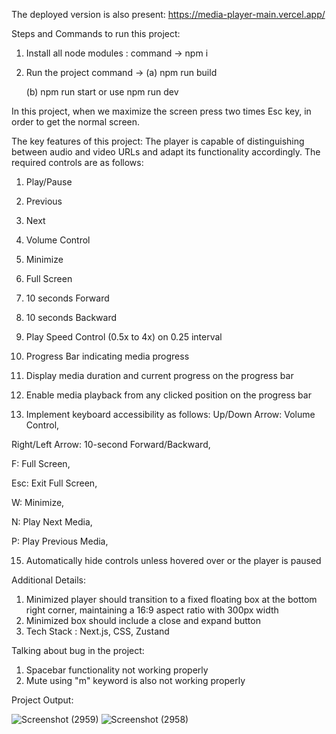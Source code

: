 The deployed version is also present: https://media-player-main.vercel.app/

Steps and Commands to run this project:
1) Install all node modules :
   command -> npm i
2) Run the project
   command -> (a) npm run build

   (b) npm run start or use npm run dev

In this project, when we maximize the screen press two times Esc key, in order to get the normal screen.

The key features of this project: 
 The player is capable of distinguishing between audio and video URLs and adapt its functionality accordingly. The required controls are as follows:
1) Play/Pause

2) Previous

3) Next

4) Volume Control

5) Minimize

6) Full Screen

7) 10 seconds Forward

8) 10 seconds Backward

9) Play Speed Control (0.5x to 4x) on 0.25 interval

10) Progress Bar indicating media progress

11) Display media duration and current progress on the progress bar
   
12) Enable media playback from any clicked position on the progress bar 

13) Implement keyboard accessibility as follows:
Up/Down Arrow: Volume Control,

Right/Left Arrow: 10-second Forward/Backward, 

F: Full Screen, 

Esc: Exit Full Screen, 

W: Minimize, 

N: Play Next Media, 

P: Play Previous Media, 

15) Automatically hide controls unless hovered over or the player is paused
    
Additional Details:
1) Minimized player should transition to a fixed floating box at the bottom right corner, maintaining a 16:9 aspect ratio with 300px width
2) Minimized box should include a close and expand button
3) Tech Stack : Next.js, CSS, Zustand

Talking about bug in the project:
1) Spacebar functionality not working properly
2) Mute using "m" keyword is also not working properly

Project Output: 

![Screenshot (2959)](https://github.com/nancyy24/media_player/assets/93393288/a906d5e7-89fb-41e5-89be-2153dd29ade3)
![Screenshot (2958)](https://github.com/nancyy24/media_player/assets/93393288/7d60a5c8-ddcd-4070-a231-1544a50db6a3)
